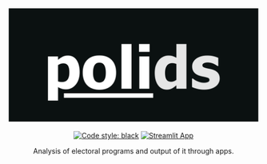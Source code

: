 <div align="center">

![polids](https://github.com/AndreCNF/polids/blob/main/data/polids_logo.png?raw=true)

[![Code style: black](https://img.shields.io/badge/code%20style-black-000000.svg)](https://github.com/psf/black)
[![Streamlit App](https://static.streamlit.io/badges/streamlit_badge_black_white.svg)](https://share.streamlit.io/AndreCNF/polids/app/app.py)

Analysis of electoral programs and output of it through apps.

</div>